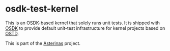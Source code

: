 # osdk-test-kernel

This is an [OSDK](https://crates.io/crates/cargo-osdk)-based kernel that solely
runs unit tests. It is shipped with [OSDK](https://crates.io/crates/cargo-osdk)
to provide default unit-test infrastructure for kernel projects based on
[OSTD](https://crates.io/crates/ostd).

This is part of the [Asterinas](https://github.com/ldos-project/asterinas)
project.

